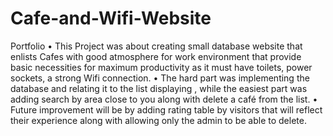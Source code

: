# Cafe-and-Wifi-Website
Portfolio 
    • This Project was about creating small database website that enlists Cafes with good atmosphere for work environment that provide basic necessities for maximum productivity as it must have toilets, power sockets, a strong Wifi connection.
    • The hard part was implementing the database and relating it to the list displaying , while the easiest part was adding search by area close to you along with delete a café from the list.
    • Future improvement will be by adding rating table by visitors that will reflect their experience along with allowing only the admin to be able to delete.
